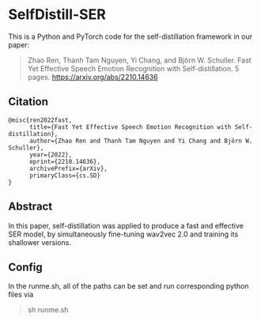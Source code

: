 # SelfDistill-SER

This is a Python and PyTorch code for the self-distillation framework in our paper: 

<!--[Fast Yet Effective Speech Emotion Recognition with Self-distillation](https://arxiv.org/pdf/2210.14636.pdf).-->


>Zhao Ren, Thanh Tam Nguyen, Yi Chang, and Björn W. Schuller. Fast Yet Effective Speech Emotion Recognition with Self-distillation. 5 pages. https://arxiv.org/abs/2210.14636

## Citation

```
@misc{ren2022fast,
      title={Fast Yet Effective Speech Emotion Recognition with Self-distillation}, 
      author={Zhao Ren and Thanh Tam Nguyen and Yi Chang and Björn W. Schuller},
      year={2022},
      eprint={2210.14636},
      archivePrefix={arXiv},
      primaryClass={cs.SD}
}
```

## Abstract

In this paper, self-distillation was applied to produce a fast and effective SER model, by simultaneously fine-tuning wav2vec 2.0 and training its shallower versions.

## Config

In the runme.sh, all of the paths can be set and run corresponding python files via 

>sh runme.sh


<!---
## Cite
If you use the code from this repositroy, please cite the following reference in your paper:

[1] Zhao Ren, Thanh Tam Nguyen, Yi Chang, and Björn W. Schuller. "Fast Yet Effective Speech Emotion Recognition with Self-distillation", arXiv:2210.14636, 2022, 5 pages.
-->
